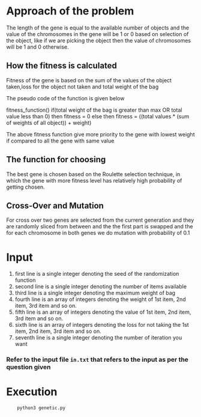 # Approach of the problem

The length of the gene is equal to the available number of objects and the value of the chromosomes in the gene will be 1 or 0 based on selection of the object, like if we are picking the object then the value of chromosomes will be 1 and 0 otherwise.

## How the fitness is calculated

Fitness of the gene is based on the sum of the values of the object taken,loss for the object not taken and total weight of the bag

The pseudo code of the function is given below

fitness_function()
	if(total weight of the bag is greater than max  OR total value less than 0)
	then fitness = 0
	else
	then fitness = ((total values * (sum of weights of all object)) + weight)

The above fitness function give more priority to the gene with lowest weight if compared to all the gene with same value

## The function for choosing

The best gene is chosen based on the Roulette selection technique, in which the gene with more fitness level has relatively high probability of getting chosen.

## Cross-Over and Mutation

For cross over two genes are selected from the current generation and they are randomly sliced from between and the the first part is swapped and the for each chromosome in both genes we do mutation with probability of 0.1

# Input

1. first line is a single integer denoting the seed of the randomization function
2. second line is a single integer denoting the number of items available
3. third line is a single integer denoting the maximum weight of bag
4. fourth line is an array of integers denoting the weight of 1st item, 2nd item, 3rd item and so on.
5. fifth line is an array of integers denoting the value of 1st item, 2nd item, 3rd item and so on.
6. sixth line is an array of integers denoting the loss for not taking the 1st item, 2nd item, 3rd item and so on.
7. seventh line is a single integer denoting the number of iteration you want

### Refer to the input file ```in.txt``` that refers to the input as per the question given

# Execution

```
    python3 genetic.py
```
